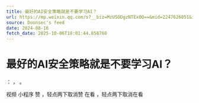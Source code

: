 ```yaml
---
title: 最好的AI安全策略就是不要学习AI？
url: https://mp.weixin.qq.com/s?__biz=MzU5ODgzNTExOQ==&mid=2247626851&idx=1&sn=c64f48610823910db27ec08f090ee09a
source: Doonsec's feed
date: 2024-08-16
fetch_date: 2025-10-06T18:01:44.858760
---
```


# 最好的AI安全策略就是不要学习AI？

：
，
。

视频
小程序
赞
，轻点两下取消赞
在看
，轻点两下取消在看